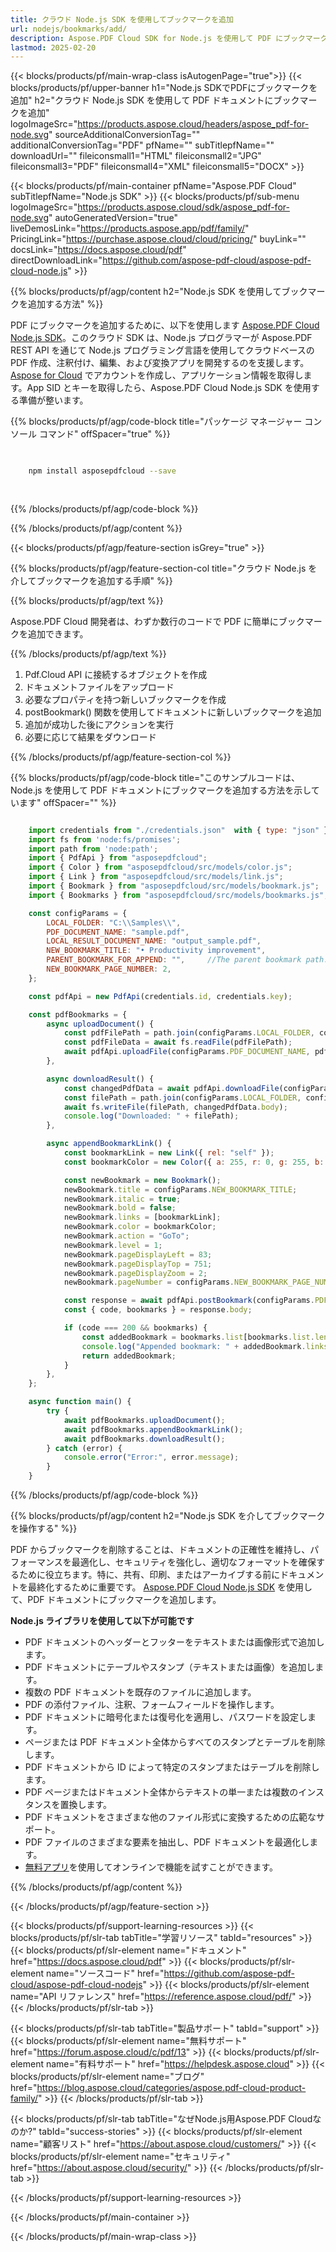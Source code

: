 ```yaml
---
title: クラウド Node.js SDK を使用してブックマークを追加
url: nodejs/bookmarks/add/
description: Aspose.PDF Cloud SDK for Node.js を使用して PDF にブックマークを追加します。ドキュメントにナビゲーションと構造を有効にします。
lastmod: 2025-02-20
---
```


{{< blocks/products/pf/main-wrap-class isAutogenPage="true">}}
{{< blocks/products/pf/upper-banner h1="Node.js SDKでPDFにブックマークを追加" h2="クラウド Node.js SDK を使用して PDF ドキュメントにブックマークを追加" logoImageSrc="https://products.aspose.cloud/headers/aspose_pdf-for-node.svg" sourceAdditionalConversionTag="" additionalConversionTag="PDF" pfName="" subTitlepfName="" downloadUrl="" fileiconsmall1="HTML" fileiconsmall2="JPG" fileiconsmall3="PDF" fileiconsmall4="XML" fileiconsmall5="DOCX" >}}

{{< blocks/products/pf/main-container pfName="Aspose.PDF Cloud" subTitlepfName="Node.js SDK" >}}
{{< blocks/products/pf/sub-menu logoImageSrc="https://products.aspose.cloud/sdk/aspose_pdf-for-node.svg"
autoGeneratedVersion="true"
liveDemosLink="https://products.aspose.app/pdf/family/" PricingLink="https://purchase.aspose.cloud/cloud/pricing/" buyLink="" docsLink="https://docs.aspose.cloud/pdf"  directDownloadLink="https://github.com/aspose-pdf-cloud/aspose-pdf-cloud-node.js" >}}

{{% blocks/products/pf/agp/content h2="Node.js SDK を使用してブックマークを追加する方法" %}}

PDF にブックマークを追加するために、以下を使用します
[Aspose.PDF Cloud Node.js SDK](https://products.aspose.cloud/pdf/nodejs/)。このクラウド SDK は、Node.js プログラマーが Aspose.PDF REST API を通じて Node.js プログラミング言語を使用してクラウドベースの PDF 作成、注釈付け、編集、および変換アプリを開発するのを支援します。[Aspose for Cloud](https://dashboard.aspose.cloud/#/apps) でアカウントを作成し、アプリケーション情報を取得します。App SID とキーを取得したら、Aspose.PDF Cloud Node.js SDK を使用する準備が整います。

{{% blocks/products/pf/agp/code-block title="パッケージ マネージャー コンソール コマンド" offSpacer="true" %}}

```bash

     
    npm install asposepdfcloud --save
     
     

```

{{% /blocks/products/pf/agp/code-block %}}

{{% /blocks/products/pf/agp/content %}}

{{< blocks/products/pf/agp/feature-section isGrey="true" >}}

{{% blocks/products/pf/agp/feature-section-col title="クラウド Node.js を介してブックマークを追加する手順" %}}

{{% blocks/products/pf/agp/text %}}

Aspose.PDF Cloud 開発者は、わずか数行のコードで PDF に簡単にブックマークを追加できます。

{{% /blocks/products/pf/agp/text %}}

1. Pdf.Cloud API に接続するオブジェクトを作成
1. ドキュメントファイルをアップロード
1. 必要なプロパティを持つ新しいブックマークを作成
1. postBookmark() 関数を使用してドキュメントに新しいブックマークを追加
1. 追加が成功した後にアクションを実行
1. 必要に応じて結果をダウンロード

{{% /blocks/products/pf/agp/feature-section-col %}}


{{% blocks/products/pf/agp/code-block title="このサンプルコードは、Node.js を使用して PDF ドキュメントにブックマークを追加する方法を示しています" offSpacer="" %}}

```js

    import credentials from "./credentials.json"  with { type: "json" }; // json-file in this format: { "id": "*****", "key": "*******" }
    import fs from 'node:fs/promises';
    import path from 'node:path';
    import { PdfApi } from "asposepdfcloud";
    import { Color } from "asposepdfcloud/src/models/color.js";
    import { Link } from "asposepdfcloud/src/models/link.js";
    import { Bookmark } from "asposepdfcloud/src/models/bookmark.js";
    import { Bookmarks } from "asposepdfcloud/src/models/bookmarks.js";

    const configParams = {
        LOCAL_FOLDER: "C:\\Samples\\",
        PDF_DOCUMENT_NAME: "sample.pdf",
        LOCAL_RESULT_DOCUMENT_NAME: "output_sample.pdf",
        NEW_BOOKMARK_TITLE: "• Productivity improvement",
        PARENT_BOOKMARK_FOR_APPEND: "",     //The parent bookmark path. Specify an empty string when adding a bookmark to the root.
        NEW_BOOKMARK_PAGE_NUMBER: 2,
    };

    const pdfApi = new PdfApi(credentials.id, credentials.key);

    const pdfBookmarks = {
        async uploadDocument() {
            const pdfFilePath = path.join(configParams.LOCAL_FOLDER, configParams.PDF_DOCUMENT_NAME);
            const pdfFileData = await fs.readFile(pdfFilePath);
            await pdfApi.uploadFile(configParams.PDF_DOCUMENT_NAME, pdfFileData);
        },

        async downloadResult() {
            const changedPdfData = await pdfApi.downloadFile(configParams.PDF_DOCUMENT_NAME);
            const filePath = path.join(configParams.LOCAL_FOLDER, configParams.LOCAL_RESULT_DOCUMENT_NAME);
            await fs.writeFile(filePath, changedPdfData.body);
            console.log("Downloaded: " + filePath);
        },

        async appendBookmarkLink() {
            const bookmarkLink = new Link({ rel: "self" });
            const bookmarkColor = new Color({ a: 255, r: 0, g: 255, b: 0 });

            const newBookmark = new Bookmark();
            newBookmark.title = configParams.NEW_BOOKMARK_TITLE;
            newBookmark.italic = true;
            newBookmark.bold = false;
            newBookmark.links = [bookmarkLink];
            newBookmark.color = bookmarkColor;
            newBookmark.action = "GoTo";
            newBookmark.level = 1;
            newBookmark.pageDisplayLeft = 83;
            newBookmark.pageDisplayTop = 751;
            newBookmark.pageDisplayZoom = 2;
            newBookmark.pageNumber = configParams.NEW_BOOKMARK_PAGE_NUMBER;

            const response = await pdfApi.postBookmark(configParams.PDF_DOCUMENT_NAME, configParams.PARENT_BOOKMARK_FOR_APPEND, [newBookmark]);
            const { code, bookmarks } = response.body;

            if (code === 200 && bookmarks) {
                const addedBookmark = bookmarks.list[bookmarks.list.length - 1];
                console.log("Appended bookmark: " + addedBookmark.links[0].href + " => " + addedBookmark.title);
                return addedBookmark;
            }
        },
    };

    async function main() {
        try {
            await pdfBookmarks.uploadDocument();
            await pdfBookmarks.appendBookmarkLink();
            await pdfBookmarks.downloadResult();
        } catch (error) {
            console.error("Error:", error.message);
        }
    }
```

{{% /blocks/products/pf/agp/code-block %}}

{{% blocks/products/pf/agp/content h2="Node.js SDK を介してブックマークを操作する" %}}

PDF からブックマークを削除することは、ドキュメントの正確性を維持し、パフォーマンスを最適化し、セキュリティを強化し、適切なフォーマットを確保するために役立ちます。特に、共有、印刷、またはアーカイブする前にドキュメントを最終化するために重要です。
[Aspose.PDF Cloud Node.js SDK](https://products.aspose.cloud/pdf/nodejs/) を使用して、PDF ドキュメントにブックマークを追加します。

**Node.js ライブラリを使用して以下が可能です**

+ PDF ドキュメントのヘッダーとフッターをテキストまたは画像形式で追加します。
+ PDF ドキュメントにテーブルやスタンプ（テキストまたは画像）を追加します。
+ 複数の PDF ドキュメントを既存のファイルに追加します。
+ PDF の添付ファイル、注釈、フォームフィールドを操作します。
+ PDF ドキュメントに暗号化または復号化を適用し、パスワードを設定します。
+ ページまたは PDF ドキュメント全体からすべてのスタンプとテーブルを削除します。
+ PDF ドキュメントから ID によって特定のスタンプまたはテーブルを削除します。
+ PDF ページまたはドキュメント全体からテキストの単一または複数のインスタンスを置換します。
+ PDF ドキュメントをさまざまな他のファイル形式に変換するための広範なサポート。
+ PDF ファイルのさまざまな要素を抽出し、PDF ドキュメントを最適化します。
+ [無料アプリ](https://products.aspose.app/pdf/family/)を使用してオンラインで機能を試すことができます。

{{% /blocks/products/pf/agp/content %}}

{{< /blocks/products/pf/agp/feature-section >}}

{{< blocks/products/pf/support-learning-resources >}}
{{< blocks/products/pf/slr-tab tabTitle="学習リソース" tabId="resources" >}}
{{< blocks/products/pf/slr-element name="ドキュメント" href="https://docs.aspose.cloud/pdf" >}}
{{< blocks/products/pf/slr-element name="ソースコード" href="https://github.com/aspose-pdf-cloud/aspose-pdf-cloud-nodejs" >}}
{{< blocks/products/pf/slr-element name="API リファレンス" href="https://reference.aspose.cloud/pdf/" >}}
{{< /blocks/products/pf/slr-tab >}}

{{< blocks/products/pf/slr-tab tabTitle="製品サポート" tabId="support" >}}
{{< blocks/products/pf/slr-element name="無料サポート" href="https://forum.aspose.cloud/c/pdf/13" >}}
{{< blocks/products/pf/slr-element name="有料サポート" href="https://helpdesk.aspose.cloud" >}}
{{< blocks/products/pf/slr-element name="ブログ" href="https://blog.aspose.cloud/categories/aspose.pdf-cloud-product-family/" >}}
{{< /blocks/products/pf/slr-tab >}}

{{< blocks/products/pf/slr-tab tabTitle="なぜNode.js用Aspose.PDF Cloudなのか?" tabId="success-stories" >}}
{{< blocks/products/pf/slr-element name="顧客リスト" href="https://about.aspose.cloud/customers/" >}}
{{< blocks/products/pf/slr-element name="セキュリティ" href="https://about.aspose.cloud/security/" >}}
{{< /blocks/products/pf/slr-tab >}}

{{< /blocks/products/pf/support-learning-resources >}}

<!-- aboutfile Ends -->

{{< /blocks/products/pf/main-container >}}

{{< /blocks/products/pf/main-wrap-class >}}



